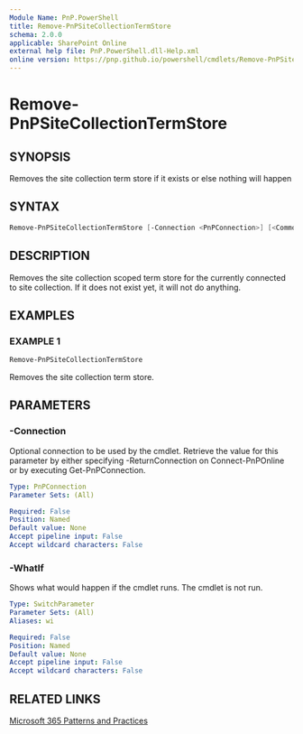 ```yaml
---
Module Name: PnP.PowerShell
title: Remove-PnPSiteCollectionTermStore
schema: 2.0.0
applicable: SharePoint Online
external help file: PnP.PowerShell.dll-Help.xml
online version: https://pnp.github.io/powershell/cmdlets/Remove-PnPSiteCollectionTermStore.html
---
```

 
# Remove-PnPSiteCollectionTermStore

## SYNOPSIS
Removes the site collection term store if it exists or else nothing will happen

## SYNTAX

```powershell
Remove-PnPSiteCollectionTermStore [-Connection <PnPConnection>] [<CommonParameters>]
```

## DESCRIPTION

Removes the site collection scoped term store for the currently connected to site collection. If it does not exist yet, it will not do anything.

## EXAMPLES

### EXAMPLE 1
```powershell
Remove-PnPSiteCollectionTermStore
```

Removes the site collection term store.

## PARAMETERS

### -Connection
Optional connection to be used by the cmdlet. Retrieve the value for this parameter by either specifying -ReturnConnection on Connect-PnPOnline or by executing Get-PnPConnection.

```yaml
Type: PnPConnection
Parameter Sets: (All)

Required: False
Position: Named
Default value: None
Accept pipeline input: False
Accept wildcard characters: False
```

### -WhatIf
Shows what would happen if the cmdlet runs. The cmdlet is not run.

```yaml
Type: SwitchParameter
Parameter Sets: (All)
Aliases: wi

Required: False
Position: Named
Default value: None
Accept pipeline input: False
Accept wildcard characters: False
```

## RELATED LINKS

[Microsoft 365 Patterns and Practices](https://aka.ms/m365pnp)

